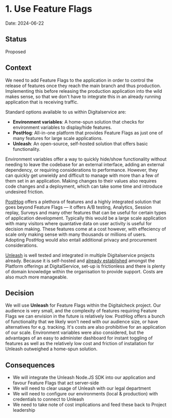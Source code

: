 # 1. Use Feature Flags

Date: 2024-06-22

## Status

Proposed

## Context

We need to add Feature Flags to the application in order to control the release of features once they reach the main branch and thus production. Implementing this before releasing the production application into the wild makes sense, so that we don't have to integrate this in an already running application that is receiving traffic.

Standard options available to us within Digitalservice are:

- **Environment variables**: A home-spun solution that checks for environment variables to display/hide features.
- **PostHog**: All-in-one platform that provides Feature Flags as just one of many features for large scale applications.
- **Unleash**: An open-source, self-hosted solution that offers basic functionality.

Environment variables offer a way to quickly hide/show functionality without needing to leave the codebase for an external interface, adding an external dependency, or requiring considerations to performance. However, they can quickly get unwieldy and difficult to manage with more than a few of them set in an application. Making changes to their values also requires code changes and a deployment, which can take some time and introduce undesired friction.

[PostHog](https://posthog.com/) offers a plethora of features and a highly integrated solution that goes beyond Feature Flags — it offers A/B testing, Analytics, Session replay, Surveys and many other features that can be useful for certain types of application development. Typically this would be a large scale application with many visitors where quantative data on user activity is useful for decision making. These features come at a cost however, with effeciency of scale only making sense with many thousands or millions of users. Adopting PostHog would also entail additional privacy and procurement considerations.

[Unleash](https://www.getunleash.io/) is well tested and integrated in multiple Digitalservice projects already. Because it is self-hosted and [already established](https://features.p.digitalservice.dev/) amongst the Platform offerings at DigitalService, set-up is frictionless and there is plenty of domain knowledge within the organisation to provide support. Costs are also much more manageable.

## Decision

We will use **Unleash** for Feature Flags within the Digitalcheck project. Our audience is very small, and the complexity of features requiring Feature Flags we can envision in the future is relatively low. PostHog offers a bunch of functionality that we likely won't need with our audience size, or have alternatives for e.g. tracking. It's costs are also prohibitive for an application of our scale. Environment variables were also considered, but the advantages of an easy to administer dashboard for instant toggling of features as well as the relatively low cost and friction of installation for Unleash outweighed a home-spun solution.

## Consequences

- We will integrate the Unleash Node.JS SDK into our application and favour Feature Flags that act server-side
- We will need to clear usage of Unleash with our legal department
- We will need to configure our environments (local & production) with credentials to connect to Unleash
- We need to take note of cost implications and feed these back to Project leadership
